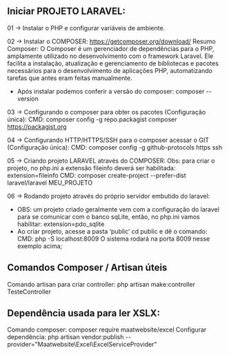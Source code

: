 ## Iniciar PROJETO LARAVEL:

01 -> Instalar o PHP e configurar variáveis de ambiente.

02 -> Instalar o COMPOSER: https://getcomposer.org/download/
Resumo Composer: O Composer é um gerenciador de dependências para o PHP, amplamente utilizado no desenvolvimento com o framework Laravel. Ele facilita a instalação, atualização e gerenciamento de bibliotecas e pacotes necessários para o desenvolvimento de aplicações PHP, automatizando tarefas que antes eram feitas manualmente.
- Após instalar podemos conferir a versão do composer: composer --version
 
03 -> Configurando o composer para obter os pacotes (Configuração única):
 CMD:  composer config -g repo.packagist composer https://packagist.org

04 -> Configurando HTTP/HTTPS/SSH para o composer acessar o GIT (Configuração única):
CMD: composer config -g github-protocols https ssh

05 -> Criando projeto LARAVEL através do COMPOSER:
Obs: para criar o projeto, no php.ini a extensão fileinfo deverá ser habilitada: extension=fileinfo
CMD: composer create-project --prefer-dist laravel/laravel MEU_PROJETO

06 -> Rodando projeto através do próprio servidor embutido do laravel:
- OBS: um projeto criado geralmente vem com a configuração do laravel para se comunicar com o banco sqLite, então, no php.ini vamos habilitar: extension=pdo_sqlite
- Ao criar projeto, acesse a pasta ‘public’ cd public e dê o comando:
CMD: php -S localhost:8009
O sistema rodará na porta 8009 nesse exemplo acima;


## Comandos Composer / Artisan úteis

Comando artisan para criar controller:  php artisan make:controller TesteController


## Dependência usada para ler XSLX:
Comando composer: composer require maatwebsite/excel
Configurar dependência: php artisan vendor:publish --provider="Maatwebsite\Excel\ExcelServiceProvider"